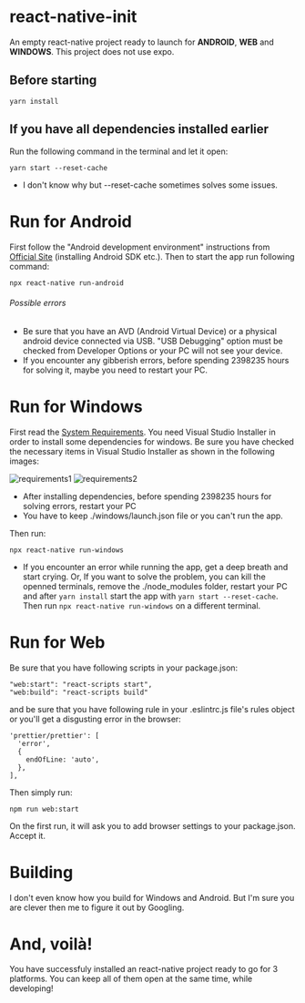 # react-native-init

An empty react-native project ready to launch for **ANDROID**, **WEB** and **WINDOWS**. This project does not use expo.

## Before starting

```
yarn install
```

## If you have all dependencies installed earlier

Run the following command in the terminal and let it open:

```
yarn start --reset-cache
```

- I don't know why but --reset-cache sometimes solves some issues.

# Run for Android

First follow the "Android development environment" instructions from [Official Site](https://reactnative.dev/docs/environment-setup) (installing Android SDK etc.). Then to start the app run following command:

```
npx react-native run-android
```

###### Possible errors

- Be sure that you have an AVD (Android Virtual Device) or a physical android device connected via USB. "USB Debugging" option must be checked from Developer Options or your PC will not see your device.
- If you encounter any gibberish errors, before spending 2398235 hours for solving it, maybe you need to restart your PC.

# Run for Windows

First read the [System Requirements](https://microsoft.github.io/react-native-windows/docs/rnw-dependencies). You need Visual Studio Installer in order to install some dependencies for windows. Be sure you have checked the necessary items in Visual Studio Installer as shown in the following images:

![requirements1](https://i.imgur.com/covVN7L.png)
![requirements2](https://i.imgur.com/Bs7JlcE.png)

- After installing dependencies, before spending 2398235 hours for solving errors, restart your PC
- You have to keep ./windows/launch.json file or you can't run the app.

Then run:

```
npx react-native run-windows
```

- If you encounter an error while running the app, get a deep breath and start crying. Or, If you want to solve the problem, you can kill the openned terminals, remove the ./node_modules folder, restart your PC and after `yarn install` start the app with `yarn start --reset-cache`. Then run `npx react-native run-windows` on a different terminal.

# Run for Web

Be sure that you have following scripts in your package.json:

```
"web:start": "react-scripts start",
"web:build": "react-scripts build"
```

and be sure that you have following rule in your .eslintrc.js file's rules object or you'll get a disgusting error in the browser:

```
'prettier/prettier': [
  'error',
  {
    endOfLine: 'auto',
  },
],
```

Then simply run:

```
npm run web:start
```

On the first run, it will ask you to add browser settings to your package.json. Accept it.

# Building

I don't even know how you build for Windows and Android. But I'm sure you are clever then me to figure it out by Googling.

# And, voilà!

You have successfuly installed an react-native project ready to go for 3 platforms. You can keep all of them open at the same time, while developing!
